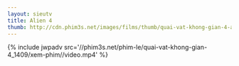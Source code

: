```yaml
---
layout: sieutv
title: Alien 4
thumb: http://cdn.phim3s.net/images/films/thumb/quai-vat-khong-gian-4-alien-4-1997.jpg
---
```

{% include jwpadv src='//phim3s.net/phim-le/quai-vat-khong-gian-4_1409/xem-phim//video.mp4' %}